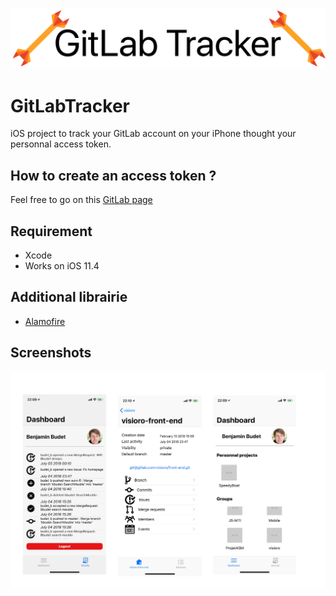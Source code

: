 ![Banner](https://github.com/budet-b/GitLabTracker/blob/master/Ressources/banner2.png)
# GitLabTracker
iOS project to track your GitLab account on your iPhone thought your personnal access token.
## How to create an access token ?
Feel free to go on this [GitLab page](https://docs.gitlab.com/ee/user/profile/personal_access_tokens.html)
## Requirement 
- Xcode
- Works on iOS 11.4
## Additional librairie
- [Alamofire](https://github.com/Alamofire/Alamofire)
## Screenshots
![Screen](https://github.com/budet-b/GitLabTracker/blob/master/Ressources/banner.png)
